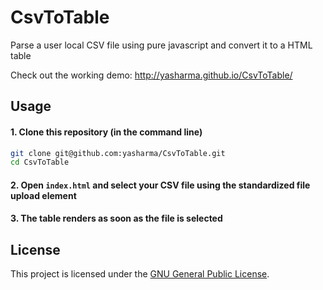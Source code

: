 # CsvToTable
Parse a user local CSV file using pure javascript and convert it to a HTML table

Check out the working demo: http://yasharma.github.io/CsvToTable/

## Usage

#### 1. Clone this repository (in the command line)

```bash
git clone git@github.com:yasharma/CsvToTable.git
cd CsvToTable
```

#### 2. Open `index.html` and select your CSV file using the standardized file upload element

#### 3. The table renders as soon as the file is selected

## License

This project is licensed under the [GNU General Public License](https://opensource.org/licenses/GPL-3.0).

